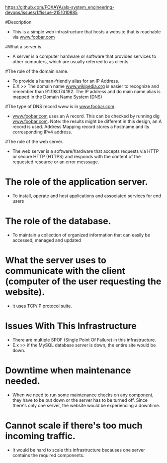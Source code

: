 https://github.com/FOXAYA/alx-system_engineering-devops/issues/1#issue-2151010885

#Description
- This is a simple web infrastructure that hosts a website that is reachable via www.foobar.com

#What a server is.
- A server is a computer hardware or software that provides services to other computers, which are usually referred to as clients.

#The role of the domain name.
- To provide a human-friendly alias for an IP Address.
- E.X >> The domain name www.wikipedia.org is easier to recognize and remember than 91.198.174.192. The IP address and do  main name alias is mapped in the Domain Name System (DNS)

#The type of DNS record www is in www.foobar.com.
- www.foobar.com uses an A record. This can be checked by running dig www.foobar.com.
  Note: the results might be different in this design, an A record is used.
  Address Mapping record stores a hostname and its corresponding IPv4 address.

#The role of the web server.
- The web server is a software/hardware that accepts requests via HTTP or secure HTTP (HTTPS) and responds with
  the content of the requested resource or an error messsage.

# The role of the application server.
- To install, operate and host applications and associated services for end users
# The role of the database.
- To maintain a collection of organized information that can easily be accessed, managed and updated

# What the server uses to communicate with the client (computer of the user requesting the website).
- it uses TCP/IP protocol suite.

# Issues With This Infrastructure
- There are multiple SPOF (Single Point Of Failure) in this infrastructure.
- E.x >> if the MySQL database server is down, the entire site would be down.

# Downtime when maintenance needed.
- When we need to run some maintenance checks on any component, they have to be put down or the server has to be
  turned off. Since there's only one server, the website would be experiencing a downtime.

# Cannot scale if there's too much incoming traffic.
- It would be hard to scale this infrastructure becauses one server contains the required components.
 
